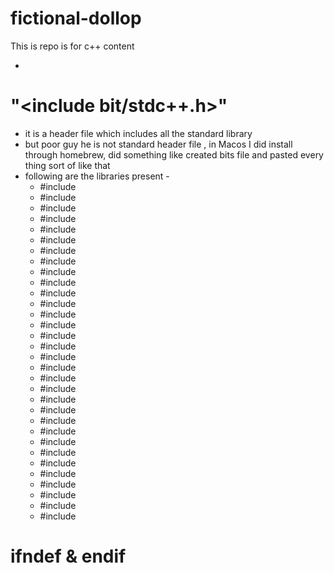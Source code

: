 # fictional-dollop
This is repo is for c++ content



* 
# "<include bit/stdc++.h>" 
* it is a header file which includes all the standard library 
* but poor guy he is not standard header file , in Macos I did install through homebrew, did something like created bits file and pasted every thing sort of like that 
* following are the libraries present -
    * #include <algorithm>
    * #include <bitset>
    * #include <complex>
    * #include <deque>
    * #include <exception>
    * #include <fstream>
    * #include <functional>
    * #include <iomanip>
    * #include <ios>
    * #include <iosfwd>
    * #include <iostream>
    * #include <istream>
    * #include <iterator>
    * #include <limits>
    * #include <list>
    * #include <locale>
    * #include <map>
    * #include <memory>
    * #include <new>
    * #include <numeric>
    * #include <ostream>
    * #include <queue>
    * #include <set>
    * #include <sstream>
    * #include <stack>
    * #include <stdexcept>
    * #include <streambuf>
    * #include <string>
    * #include <typeinfo>
    * #include <utility>
    * #include <valarray>
    * #include <vector>
  
  
# ifndef & endif 
  
  
  
